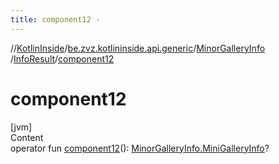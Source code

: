 ```yaml
---
title: component12 -
---
```

//[KotlinInside](../../../index.md)/[be.zvz.kotlininside.api.generic](../../index.md)/[MinorGalleryInfo](../index.md)
/[InfoResult](index.md)/[component12](component12.md)

# component12

[jvm]  
Content  
operator fun [component12](component12.md)(): [MinorGalleryInfo.MiniGalleryInfo](../-mini-gallery-info/index.md)?  



